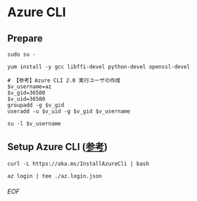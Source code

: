 # Azure CLI

## Prepare

    sudo su -
    
    yum install -y gcc libffi-devel python-devel openssl-devel
    
    # 【参考】Azure CLI 2.0 実行ユーザの作成
    $v_username=az
    $v_gid=36500
    $v_uid=36500
    groupadd -g $v_gid
    useradd -u $v_uid -g $v_gid $v_username
    
    su -l $v_username
    

## Setup Azure CLI ([参考](https://docs.microsoft.com/ja-jp/cli/azure/install-azure-cli))

    curl -L https://aka.ms/InstallAzureCli | bash

    az login | tee ./az.login.json

    





###### EOF
